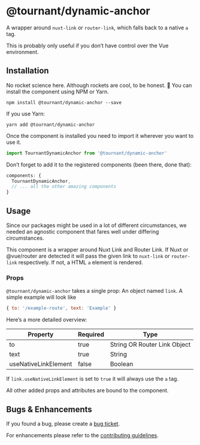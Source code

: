 # @tournant/dynamic-anchor

A wrapper around `nuxt-link` or `router-link`, which falls back to a native `a` tag.

This is probably only useful if you don’t have control over the Vue environment.

## Installation

No rocket science here. Although rockets are cool, to be honest. 🚀 You can install the component using NPM or Yarn.

```
npm install @tournant/dynamic-anchor --save
```

If you use Yarn:

```
yarn add @tournant/dynamic-anchor
```

Once the component is installed you need to import it wherever you want to use it.

```js
import TournantDynamicAnchor from '@tournant/dynamic-anchor'
```

Don’t forget to add it to the registered components (been there, done that):

```js
components: {
  TournantDynamicAnchor,
  // ... all the other amazing components
}
```

## Usage

Since our packages might be used in a lot of different circumstances, we needed an agnostic component that fares well under differing circumstances.

This component is a wrapper around Nuxt Link and Router Link. If Nuxt or @vue/router are detected it will pass the given link to `nuxt-link` or `router-link` respectively. If not, a HTML `a` element is rendered.

### Props

`@tournant/dynamic-anchor` takes a single prop: An object named `link`. A simple example will look like

```js
{ to: '/example-route', text: 'Example' }
```

Here’s a more detailed overview:

| Property             | Required | Type                         |
| -------------------- | -------- | ---------------------------- |
| to                   | true     | String OR Router Link Object |
| text                 | true     | String                       |
| useNativeLinkElement | false    | Boolean                      |

If `link.useNativeLinkElement` is set to `true` it will always use the `a` tag.

All other added props and attributes are bound to the component.

## Bugs & Enhancements

If you found a bug, please create a [bug ticket](https://github.com/tournantdev/ui/issues/new?assignees=&labels=component:dynamic-anchor&template=bug_report.md&title=).

For enhancements please refer to the [contributing guidelines](https://github.com/tournantdev/ui/blob/master/CONTRIBUTING.md).
